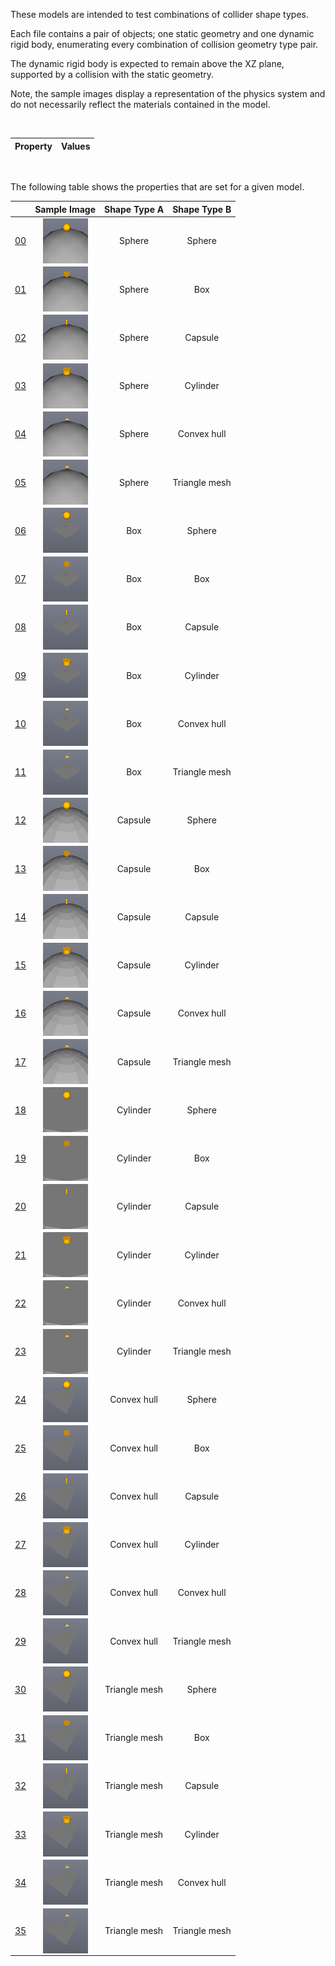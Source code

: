 
These models are intended to test combinations of collider shape types.

Each file contains a pair of objects; one static geometry and one dynamic rigid body, enumerating every combination of collision geometry type pair.

The dynamic rigid body is expected to remain above the XZ plane, supported by a collision with the static geometry.

Note, the sample images display a representation of the physics system and do not necessarily reflect the materials contained in the model.

<br>

| Property | **Values** |
| :---: | :---: |


<br>

The following table shows the properties that are set for a given model.

|   | Sample Image | Shape Type A | Shape Type B |
| :---: | :---: | :---: | :---: |
| [00](RigidBodies_ColliderTypeMatrix_00.gltf) | [<img src="Figures/Thumbnails/RigidBodies_ColliderTypeMatrix_00.png" align="middle">](Figures/SampleImages/RigidBodies_ColliderTypeMatrix_00.png) | Sphere | Sphere |
| [01](RigidBodies_ColliderTypeMatrix_01.gltf) | [<img src="Figures/Thumbnails/RigidBodies_ColliderTypeMatrix_01.png" align="middle">](Figures/SampleImages/RigidBodies_ColliderTypeMatrix_01.png) | Sphere | Box |
| [02](RigidBodies_ColliderTypeMatrix_02.gltf) | [<img src="Figures/Thumbnails/RigidBodies_ColliderTypeMatrix_02.png" align="middle">](Figures/SampleImages/RigidBodies_ColliderTypeMatrix_02.png) | Sphere | Capsule |
| [03](RigidBodies_ColliderTypeMatrix_03.gltf) | [<img src="Figures/Thumbnails/RigidBodies_ColliderTypeMatrix_03.png" align="middle">](Figures/SampleImages/RigidBodies_ColliderTypeMatrix_03.png) | Sphere | Cylinder |
| [04](RigidBodies_ColliderTypeMatrix_04.gltf) | [<img src="Figures/Thumbnails/RigidBodies_ColliderTypeMatrix_04.png" align="middle">](Figures/SampleImages/RigidBodies_ColliderTypeMatrix_04.png) | Sphere | Convex hull |
| [05](RigidBodies_ColliderTypeMatrix_05.gltf) | [<img src="Figures/Thumbnails/RigidBodies_ColliderTypeMatrix_05.png" align="middle">](Figures/SampleImages/RigidBodies_ColliderTypeMatrix_05.png) | Sphere | Triangle mesh |
| [06](RigidBodies_ColliderTypeMatrix_06.gltf) | [<img src="Figures/Thumbnails/RigidBodies_ColliderTypeMatrix_06.png" align="middle">](Figures/SampleImages/RigidBodies_ColliderTypeMatrix_06.png) | Box | Sphere |
| [07](RigidBodies_ColliderTypeMatrix_07.gltf) | [<img src="Figures/Thumbnails/RigidBodies_ColliderTypeMatrix_07.png" align="middle">](Figures/SampleImages/RigidBodies_ColliderTypeMatrix_07.png) | Box | Box |
| [08](RigidBodies_ColliderTypeMatrix_08.gltf) | [<img src="Figures/Thumbnails/RigidBodies_ColliderTypeMatrix_08.png" align="middle">](Figures/SampleImages/RigidBodies_ColliderTypeMatrix_08.png) | Box | Capsule |
| [09](RigidBodies_ColliderTypeMatrix_09.gltf) | [<img src="Figures/Thumbnails/RigidBodies_ColliderTypeMatrix_09.png" align="middle">](Figures/SampleImages/RigidBodies_ColliderTypeMatrix_09.png) | Box | Cylinder |
| [10](RigidBodies_ColliderTypeMatrix_10.gltf) | [<img src="Figures/Thumbnails/RigidBodies_ColliderTypeMatrix_10.png" align="middle">](Figures/SampleImages/RigidBodies_ColliderTypeMatrix_10.png) | Box | Convex hull |
| [11](RigidBodies_ColliderTypeMatrix_11.gltf) | [<img src="Figures/Thumbnails/RigidBodies_ColliderTypeMatrix_11.png" align="middle">](Figures/SampleImages/RigidBodies_ColliderTypeMatrix_11.png) | Box | Triangle mesh |
| [12](RigidBodies_ColliderTypeMatrix_12.gltf) | [<img src="Figures/Thumbnails/RigidBodies_ColliderTypeMatrix_12.png" align="middle">](Figures/SampleImages/RigidBodies_ColliderTypeMatrix_12.png) | Capsule | Sphere |
| [13](RigidBodies_ColliderTypeMatrix_13.gltf) | [<img src="Figures/Thumbnails/RigidBodies_ColliderTypeMatrix_13.png" align="middle">](Figures/SampleImages/RigidBodies_ColliderTypeMatrix_13.png) | Capsule | Box |
| [14](RigidBodies_ColliderTypeMatrix_14.gltf) | [<img src="Figures/Thumbnails/RigidBodies_ColliderTypeMatrix_14.png" align="middle">](Figures/SampleImages/RigidBodies_ColliderTypeMatrix_14.png) | Capsule | Capsule |
| [15](RigidBodies_ColliderTypeMatrix_15.gltf) | [<img src="Figures/Thumbnails/RigidBodies_ColliderTypeMatrix_15.png" align="middle">](Figures/SampleImages/RigidBodies_ColliderTypeMatrix_15.png) | Capsule | Cylinder |
| [16](RigidBodies_ColliderTypeMatrix_16.gltf) | [<img src="Figures/Thumbnails/RigidBodies_ColliderTypeMatrix_16.png" align="middle">](Figures/SampleImages/RigidBodies_ColliderTypeMatrix_16.png) | Capsule | Convex hull |
| [17](RigidBodies_ColliderTypeMatrix_17.gltf) | [<img src="Figures/Thumbnails/RigidBodies_ColliderTypeMatrix_17.png" align="middle">](Figures/SampleImages/RigidBodies_ColliderTypeMatrix_17.png) | Capsule | Triangle mesh |
| [18](RigidBodies_ColliderTypeMatrix_18.gltf) | [<img src="Figures/Thumbnails/RigidBodies_ColliderTypeMatrix_18.png" align="middle">](Figures/SampleImages/RigidBodies_ColliderTypeMatrix_18.png) | Cylinder | Sphere |
| [19](RigidBodies_ColliderTypeMatrix_19.gltf) | [<img src="Figures/Thumbnails/RigidBodies_ColliderTypeMatrix_19.png" align="middle">](Figures/SampleImages/RigidBodies_ColliderTypeMatrix_19.png) | Cylinder | Box |
| [20](RigidBodies_ColliderTypeMatrix_20.gltf) | [<img src="Figures/Thumbnails/RigidBodies_ColliderTypeMatrix_20.png" align="middle">](Figures/SampleImages/RigidBodies_ColliderTypeMatrix_20.png) | Cylinder | Capsule |
| [21](RigidBodies_ColliderTypeMatrix_21.gltf) | [<img src="Figures/Thumbnails/RigidBodies_ColliderTypeMatrix_21.png" align="middle">](Figures/SampleImages/RigidBodies_ColliderTypeMatrix_21.png) | Cylinder | Cylinder |
| [22](RigidBodies_ColliderTypeMatrix_22.gltf) | [<img src="Figures/Thumbnails/RigidBodies_ColliderTypeMatrix_22.png" align="middle">](Figures/SampleImages/RigidBodies_ColliderTypeMatrix_22.png) | Cylinder | Convex hull |
| [23](RigidBodies_ColliderTypeMatrix_23.gltf) | [<img src="Figures/Thumbnails/RigidBodies_ColliderTypeMatrix_23.png" align="middle">](Figures/SampleImages/RigidBodies_ColliderTypeMatrix_23.png) | Cylinder | Triangle mesh |
| [24](RigidBodies_ColliderTypeMatrix_24.gltf) | [<img src="Figures/Thumbnails/RigidBodies_ColliderTypeMatrix_24.png" align="middle">](Figures/SampleImages/RigidBodies_ColliderTypeMatrix_24.png) | Convex hull | Sphere |
| [25](RigidBodies_ColliderTypeMatrix_25.gltf) | [<img src="Figures/Thumbnails/RigidBodies_ColliderTypeMatrix_25.png" align="middle">](Figures/SampleImages/RigidBodies_ColliderTypeMatrix_25.png) | Convex hull | Box |
| [26](RigidBodies_ColliderTypeMatrix_26.gltf) | [<img src="Figures/Thumbnails/RigidBodies_ColliderTypeMatrix_26.png" align="middle">](Figures/SampleImages/RigidBodies_ColliderTypeMatrix_26.png) | Convex hull | Capsule |
| [27](RigidBodies_ColliderTypeMatrix_27.gltf) | [<img src="Figures/Thumbnails/RigidBodies_ColliderTypeMatrix_27.png" align="middle">](Figures/SampleImages/RigidBodies_ColliderTypeMatrix_27.png) | Convex hull | Cylinder |
| [28](RigidBodies_ColliderTypeMatrix_28.gltf) | [<img src="Figures/Thumbnails/RigidBodies_ColliderTypeMatrix_28.png" align="middle">](Figures/SampleImages/RigidBodies_ColliderTypeMatrix_28.png) | Convex hull | Convex hull |
| [29](RigidBodies_ColliderTypeMatrix_29.gltf) | [<img src="Figures/Thumbnails/RigidBodies_ColliderTypeMatrix_29.png" align="middle">](Figures/SampleImages/RigidBodies_ColliderTypeMatrix_29.png) | Convex hull | Triangle mesh |
| [30](RigidBodies_ColliderTypeMatrix_30.gltf) | [<img src="Figures/Thumbnails/RigidBodies_ColliderTypeMatrix_30.png" align="middle">](Figures/SampleImages/RigidBodies_ColliderTypeMatrix_30.png) | Triangle mesh | Sphere |
| [31](RigidBodies_ColliderTypeMatrix_31.gltf) | [<img src="Figures/Thumbnails/RigidBodies_ColliderTypeMatrix_31.png" align="middle">](Figures/SampleImages/RigidBodies_ColliderTypeMatrix_31.png) | Triangle mesh | Box |
| [32](RigidBodies_ColliderTypeMatrix_32.gltf) | [<img src="Figures/Thumbnails/RigidBodies_ColliderTypeMatrix_32.png" align="middle">](Figures/SampleImages/RigidBodies_ColliderTypeMatrix_32.png) | Triangle mesh | Capsule |
| [33](RigidBodies_ColliderTypeMatrix_33.gltf) | [<img src="Figures/Thumbnails/RigidBodies_ColliderTypeMatrix_33.png" align="middle">](Figures/SampleImages/RigidBodies_ColliderTypeMatrix_33.png) | Triangle mesh | Cylinder |
| [34](RigidBodies_ColliderTypeMatrix_34.gltf) | [<img src="Figures/Thumbnails/RigidBodies_ColliderTypeMatrix_34.png" align="middle">](Figures/SampleImages/RigidBodies_ColliderTypeMatrix_34.png) | Triangle mesh | Convex hull |
| [35](RigidBodies_ColliderTypeMatrix_35.gltf) | [<img src="Figures/Thumbnails/RigidBodies_ColliderTypeMatrix_35.png" align="middle">](Figures/SampleImages/RigidBodies_ColliderTypeMatrix_35.png) | Triangle mesh | Triangle mesh |
 
